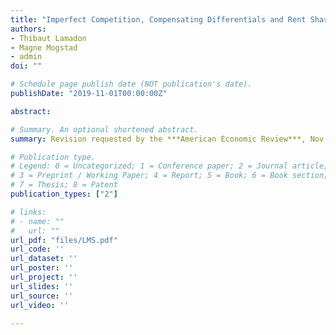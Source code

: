 ```yaml
---
title: "Imperfect Competition, Compensating Differentials and Rent Sharing in the U.S. Labor Market"
authors:
- Thibaut Lamadon
- Magne Mogstad
- admin
doi: ""

# Schedule page publish date (NOT publication's date).
publishDate: "2019-11-01T00:00:00Z"

abstract: 

# Summary. An optional shortened abstract.
summary: Revision requested by the ***American Economic Review***, Nov 2019

# Publication type.
# Legend: 0 = Uncategorized; 1 = Conference paper; 2 = Journal article;
# 3 = Preprint / Working Paper; 4 = Report; 5 = Book; 6 = Book section;
# 7 = Thesis; 8 = Patent
publication_types: ["2"]

# links:
# - name: ""
#   url: ""
url_pdf: "files/LMS.pdf"
url_code: ''
url_dataset: ''
url_poster: ''
url_project: ''
url_slides: ''
url_source: ''
url_video: ''

---
```

